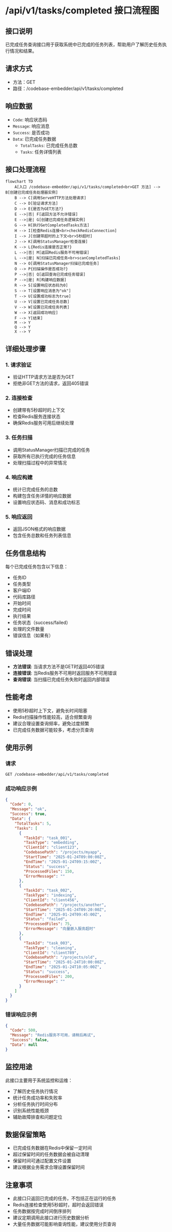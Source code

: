 # /api/v1/tasks/completed 接口流程图

## 接口说明
已完成任务查询接口用于获取系统中已完成的任务列表，帮助用户了解历史任务执行情况和结果。

## 请求方式
- 方法：GET
- 路径：/codebase-embedder/api/v1/tasks/completed

## 响应数据
- `Code`: 响应状态码
- `Message`: 响应消息
- `Success`: 是否成功
- `Data`: 已完成任务数据
  - `TotalTasks`: 已完成任务总数
  - `Tasks`: 任务详情列表

## 接口处理流程

```mermaid
flowchart TD
    A[入口 /codebase-embedder/api/v1/tasks/completed<br>GET 方法] --> B[创建已完成任务处理器实例]
    B --> C[调用ServeHTTP方法处理请求]
    C --> D[验证请求方法]
    D --> E{是否为GET方法?}
    E -->|否| F[返回方法不允许错误]
    E -->|是| G[创建已完成任务逻辑实例]
    G --> H[执行GetCompletedTasks方法]
    H --> I[检查Redis连接<br>checkRedisConnection]
    I --> J[创建带超时的上下文<br>5秒超时]
    J --> K[调用StatusManager检查连接]
    K --> L{Redis连接是否正常?}
    L -->|否| M[返回Redis服务不可用错误]
    L -->|是| N[扫描已完成任务<br>scanCompletedTasks]
    N --> O[调用StatusManager扫描已完成任务]
    O --> P{扫描操作是否成功?}
    P -->|否| Q[返回查询已完成任务错误]
    P -->|是| R[构建响应数据]
    R --> S[设置响应状态码为0]
    S --> T[设置响应消息为"ok"]
    T --> U[设置成功标志为true]
    U --> V[设置已完成任务总数]
    V --> W[设置已完成任务列表]
    W --> X[返回成功响应]
    F --> Y[结束]
    M --> Y
    Q --> Y
    X --> Y
```

## 详细处理步骤

### 1. 请求验证
- 验证HTTP请求方法是否为GET
- 拒绝非GET方法的请求，返回405错误

### 2. 连接检查
- 创建带有5秒超时的上下文
- 检查Redis服务连接状态
- 确保Redis服务可用后继续处理

### 3. 任务扫描
- 调用StatusManager扫描已完成的任务
- 获取所有已执行完成的任务信息
- 处理扫描过程中的异常情况

### 4. 响应构建
- 统计已完成任务的总数
- 构建包含任务详情的响应数据
- 设置响应状态码、消息和成功标志

### 5. 响应返回
- 返回JSON格式的响应数据
- 包含任务总数和任务列表信息

## 任务信息结构

每个已完成任务包含以下信息：
- 任务ID
- 任务类型
- 客户端ID
- 代码库路径
- 开始时间
- 完成时间
- 执行结果
- 任务状态（success/failed）
- 处理的文件数量
- 错误信息（如果有）

## 错误处理
- **方法错误**: 当请求方法不是GET时返回405错误
- **连接错误**: 当Redis服务不可用时返回服务不可用错误
- **查询错误**: 当扫描已完成任务失败时返回内部错误

## 性能考虑
- 使用5秒超时上下文，避免长时间阻塞
- Redis扫描操作性能较高，适合频繁查询
- 建议合理设置查询频率，避免过度频繁
- 已完成任务数据可能较多，考虑分页查询

## 使用示例

### 请求
```bash
GET /codebase-embedder/api/v1/tasks/completed
```

### 成功响应示例
```json
{
  "Code": 0,
  "Message": "ok",
  "Success": true,
  "Data": {
    "TotalTasks": 5,
    "Tasks": [
      {
        "TaskId": "task_001",
        "TaskType": "embedding",
        "ClientId": "client123",
        "CodebasePath": "/projects/myapp",
        "StartTime": "2025-01-24T09:00:00Z",
        "EndTime": "2025-01-24T09:15:00Z",
        "Status": "success",
        "ProcessedFiles": 150,
        "ErrorMessage": ""
      },
      {
        "TaskId": "task_002",
        "TaskType": "indexing",
        "ClientId": "client456",
        "CodebasePath": "/projects/another",
        "StartTime": "2025-01-24T09:20:00Z",
        "EndTime": "2025-01-24T09:45:00Z",
        "Status": "failed",
        "ProcessedFiles": 75,
        "ErrorMessage": "向量嵌入服务超时"
      },
      {
        "TaskId": "task_003",
        "TaskType": "cleaning",
        "ClientId": "client789",
        "CodebasePath": "/projects/old",
        "StartTime": "2025-01-24T10:00:00Z",
        "EndTime": "2025-01-24T10:05:00Z",
        "Status": "success",
        "ProcessedFiles": 200,
        "ErrorMessage": ""
      }
    ]
  }
}
```

### 错误响应示例
```json
{
  "Code": 500,
  "Message": "Redis服务不可用，请稍后再试",
  "Success": false,
  "Data": null
}
```

## 监控用途
此接口主要用于系统监控和运维：
- 了解历史任务执行情况
- 统计任务成功率和失败率
- 分析任务执行时间分布
- 识别系统性能瓶颈
- 辅助故障排查和问题定位

## 数据保留策略
- 已完成任务数据在Redis中保留一定时间
- 超过保留时间的任务数据会被自动清理
- 保留时间可通过配置文件设置
- 建议根据业务需求合理设置保留时间

## 注意事项
- 此接口只返回已完成的任务，不包括正在运行的任务
- Redis连接检查使用5秒超时，超时会返回错误
- 任务数据按完成时间倒序排列
- 建议定期调用此接口进行历史数据分析
- 大量任务数据可能影响查询性能，建议使用分页查询